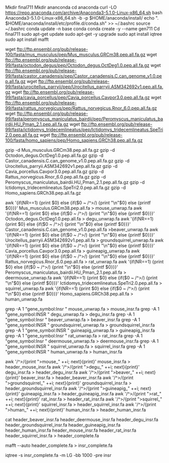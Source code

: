 Mkdir final711
Mkdir ananconda
cd anaconda
curl -LO https://repo.anaconda.com/archive/Anaconda3-5.1.0-Linux-x86_64.sh
bash Anaconda3-5.1.0-Linux-x86_64.sh -b -p $HOME/anaconda/install/
echo ". $HOME/anaconda/install/etc/profile.d/conda.sh" >> ~/.bashrc
source ~/.bashrc
conda update -n base conda
conda create -y --name gen711
Cd final711
sudo apt-get update
sudo apt-get -y upgrade
sudo apt install iqtree
sudo apt install mafft



wget ftp://ftp.ensembl.org/pub/release-100/fasta/mus_musculus/pep/Mus_musculus.GRCm38.pep.all.fa.gz
wget ftp://ftp.ensembl.org/pub/release-99/fasta/octodon_degus/pep/Octodon_degus.OctDeg1.0.pep.all.fa.gz
wget ftp://ftp.ensembl.org/pub/release-99/fasta/castor_canadensis/pep/Castor_canadensis.C.can_genome_v1.0.pep.all.fa.gz
wget ftp://ftp.ensembl.org/pub/release-99/fasta/urocitellus_parryii/pep/Urocitellus_parryii.ASM342692v1.pep.all.fa.gz
wget ftp://ftp.ensembl.org/pub/release-99/fasta/cavia_porcellus/pep/Cavia_porcellus.Cavpor3.0.pep.all.fa.gz
wget ftp://ftp.ensembl.org/pub/release-99/fasta/rattus_norvegicus/pep/Rattus_norvegicus.Rnor_6.0.pep.all.fa.gz
wget ftp://ftp.ensembl.org/pub/release-99/fasta/peromyscus_maniculatus_bairdii/pep/Peromyscus_maniculatus_bairdii.HU_Pman_2.1.pep.all.fa.gz
wget ftp://ftp.ensembl.org/pub/release-99/fasta/ictidomys_tridecemlineatus/pep/Ictidomys_tridecemlineatus.SpeTri2.0.pep.all.fa.gz
wget ftp://ftp.ensembl.org/pub/release-100/fasta/homo_sapiens/pep/Homo_sapiens.GRCh38.pep.all.fa.gz
 
 
gzip -d Mus_musculus.GRCm38.pep.all.fa.gz
gzip -d Octodon_degus.OctDeg1.0.pep.all.fa.gz
gzip -d Castor_canadensis.C.can_genome_v1.0.pep.all.fa.gz
gzip -d Urocitellus_parryii.ASM342692v1.pep.all.fa.gz
gzip -d Cavia_porcellus.Cavpor3.0.pep.all.fa.gz
gzip -d Rattus_norvegicus.Rnor_6.0.pep.all.fa.gz
gzip -d Peromyscus_maniculatus_bairdii.HU_Pman_2.1.pep.all.fa.gz
gzip -d Ictidomys_tridecemlineatus.SpeTri2.0.pep.all.fa.gz
gzip -d Homo_sapiens.GRCh38.pep.all.fa.gz
 
 
awk '{if(NR==1) {print $0} else {if($0 ~ /^>/) {print "\n"$0} else {printf $0}}}' Mus_musculus.GRCm38.pep.all.fa > mouse_unwrap.fa
awk '{if(NR==1) {print $0} else {if($0 ~ /^>/) {print "\n"$0} else {printf $0}}}' Octodon_degus.OctDeg1.0.pep.all.fa > degu_unwrap.fa
awk '{if(NR==1) {print $0} else {if($0 ~ /^>/) {print "\n"$0} else {printf $0}}}' Castor_canadensis.C.can_genome_v1.0.pep.all.fa >beaver_unwrap.fa
awk '{if(NR==1) {print $0} else {if($0 ~ /^>/) {print "\n"$0} else {printf $0}}}' Urocitellus_parryii.ASM342692v1.pep.all.fa > groundsquirrel_unwrap.fa
awk '{if(NR==1) {print $0} else {if($0 ~ /^>/) {print "\n"$0} else {printf $0}}}' Cavia_porcellus.Cavpor3.0.pep.all.fa > guineapig_unwrap.fa
awk '{if(NR==1) {print $0} else {if($0 ~ /^>/) {print "\n"$0} else {printf $0}}}' Rattus_norvegicus.Rnor_6.0.pep.all.fa > rat_unwrap.fa
awk '{if(NR==1) {print $0} else {if($0 ~ /^>/) {print "\n"$0} else {printf $0}}}' Peromyscus_maniculatus_bairdii.HU_Pman_2.1.pep.all.fa > deermouse_unwrap.fa
awk '{if(NR==1) {print $0} else {if($0 ~ /^>/) {print "\n"$0} else {printf $0}}}' Ictidomys_tridecemlineatus.SpeTri2.0.pep.all.fa > squirrel_unwrap.fa
awk '{if(NR==1) {print $0} else {if($0 ~ /^>/) {print "\n"$0} else {printf $0}}}' Homo_sapiens.GRCh38.pep.all.fa > human_unwrap.fa
 
 
grep -A 1 "gene_symbol:Insr " mouse_unwrap.fa > mouse_insr.fa
grep -A 1 "gene_symbol:INSR " degu_unwrap.fa > degu_insr.fa
grep -A 1 "gene_symbol:Insr " beaver_unwrap.fa > beaver_insr.fa
grep -A 1 "gene_symbol:INSR " groundsquirrel_unwrap.fa > groundsquirrel_insr.fa
grep -A 1 "gene_symbol:INSR " guineapig_unwrap.fa > guineapig_insr.fa
grep -A 1 "gene_symbol:Insr " rat_unwrap.fa > rat_insr.fa
grep -A 1 "gene_symbol:Insr " deermouse_unwrap.fa > deermouse_insr.fa
grep -A 1 "gene_symbol:INSR " squirrel_unwrap.fa > squirrel_insr.fa
grep -A 1 "gene_symbol:INSR " human_unwrap.fa > human_insr.fa
 
 
awk '/^>/{print ">mouse_" ++i; next}{print}' mouse_insr.fa > header_mouse_insr.fa
awk '/^>/{print ">degu_" ++i; next}{print}' degu_insr.fa > header_degu_insr.fa
awk '/^>/{print ">beaver_" ++i; next}{print}' beaver_insr.fa > header_beaver_insr.fa
awk '/^>/{print ">groundsquirrel_" ++i; next}{print}' groundsquirrel_insr.fa > header_groundsquirrel_insr.fa
awk '/^>/{print ">guineapig_" ++i; next}{print}' guineapig_insr.fa > header_guineapig_insr.fa
awk '/^>/{print ">rat_" ++i; next}{print}' rat_insr.fa > header_rat_insr.fa
awk '/^>/{print ">squirrel_" ++i; next}{print}' squirrel_insr.fa > header_squirrel_insr.fa
awk '/^>/{print ">human_" ++i; next}{print}' human_insr.fa > header_human_insr.fa
 
cat header_beaver_insr.fa header_deermouse_insr.fa header_degu_insr.fa header_groundsquirrel_insr.fa header_guineapig_insr.fa header_human_insr.fa header_mouse_insr.fa header_rat_insr.fa header_squirrel_insr.fa > header_complete.fa
 
mafft --auto header_complete.fa > insr_complete.fa
 
iqtree -s insr_complete.fa -m LG -bb 1000 -pre insr


